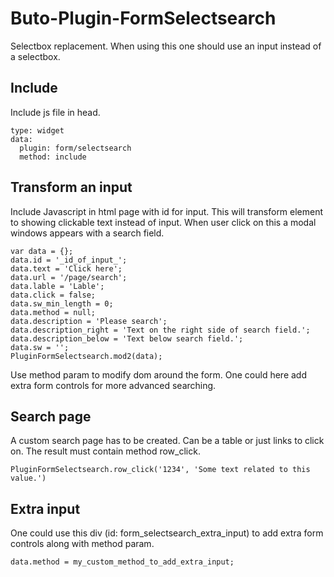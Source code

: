 # Buto-Plugin-FormSelectsearch
Selectbox replacement. When using this one should use an input instead of a selectbox.

## Include
Include js file in head.
```
type: widget
data:
  plugin: form/selectsearch
  method: include
```

## Transform an input
Include Javascript in html page with id for input. This will transform element to showing clickable text instead of input. When user click on this a modal windows appears with a search field.
```
var data = {};
data.id = '_id_of_input_';
data.text = 'Click here';
data.url = '/page/search';
data.lable = 'Lable';
data.click = false;
data.sw_min_length = 0;
data.method = null;
data.description = 'Please search';
data.description_right = 'Text on the right side of search field.';
data.description_below = 'Text below search field.';
data.sw = '';
PluginFormSelectsearch.mod2(data);
```
Use method param to modify dom around the form. One could here add extra form controls for more advanced searching.

## Search page
A custom search page has to be created. Can be a table or just links to click on. The result must contain method row_click.
```
PluginFormSelectsearch.row_click('1234', 'Some text related to this value.')
```

## Extra input
One could use this div (id: form_selectsearch_extra_input) to add extra form controls along with method param.
```
data.method = my_custom_method_to_add_extra_input;
```


